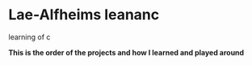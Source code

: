 # Lae-Alfheims leananc

learning of c

__This is the order of the projects and how I learned and played around__

